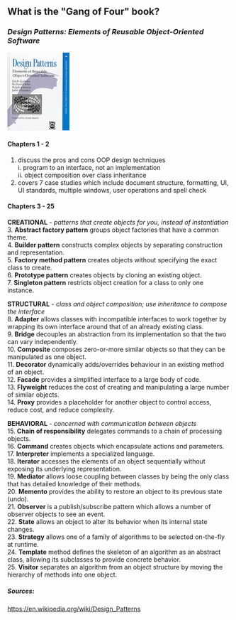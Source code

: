 ## What is the "Gang of Four" book?  


### *Design Patterns: Elements of Reusable Object-Oriented Software*  
![alt text](design_patterns_cover.jpeg "Logo Title Text 1")  


#### Chapters 1 - 2  

1.  discuss the pros and cons OOP design techniques  
	i.  program to an interface, not an implementation  
	ii. object composition over class inheritance  
2.  covers 7 case studies which include document structure, formatting, UI, UI standards, multiple windows, user operations and spell check  

#### Chapters 3 - 25  

**CREATIONAL** - *patterns that create objects for you, instead of instantiation*  
	3.  **Abstract factory pattern** groups object factories that have a common theme.  
	4.  **Builder pattern** constructs complex objects by separating construction and representation.  
	5.  **Factory method pattern** creates objects without specifying the exact class to create.  
	6.  **Prototype pattern** creates objects by cloning an existing object.  
	7.  **Singleton pattern** restricts object creation for a class to only one instance.  

**STRUCTURAL** - *class and object composition; use inheritance to compose the interface*  
	8.  **Adapter** allows classes with incompatible interfaces to work together by wrapping its own interface around that of an already existing class.  
	9.  **Bridge** decouples an abstraction from its implementation so that the two can vary independently.  
	10. **Composite** composes zero-or-more similar objects so that they can be manipulated as one object.  
	11. **Decorator** dynamically adds/overrides behaviour in an existing method of an object.  
	12. **Facade** provides a simplified interface to a large body of code.  
	13. **Flyweight** reduces the cost of creating and manipulating a large number of similar objects.  
	14. **Proxy** provides a placeholder for another object to control access, reduce cost, and reduce complexity.  

**BEHAVIORAL** - *concerned with communication between objects*  
	15. **Chain of responsibility** delegates commands to a chain of processing objects.  
	16. **Command** creates objects which encapsulate actions and parameters.  
	17. **Interpreter** implements a specialized language.  
	18. **Iterator** accesses the elements of an object sequentially without exposing its underlying representation.  
	19. **Mediator** allows loose coupling between classes by being the only class that has detailed knowledge of their methods.  
	20. **Memento** provides the ability to restore an object to its previous state (undo).  
	21. **Observer** is a publish/subscribe pattern which allows a number of observer objects to see an event.  
	22. **State** allows an object to alter its behavior when its internal state changes.  
	23. **Strategy** allows one of a family of algorithms to be selected on-the-fly at runtime.  
	24. **Template** method defines the skeleton of an algorithm as an abstract class, allowing its subclasses to provide concrete behavior.  
	25. **Visitor** separates an algorithm from an object structure by moving the hierarchy of methods into one object.  



##### *Sources:*  
<https://en.wikipedia.org/wiki/Design_Patterns>  